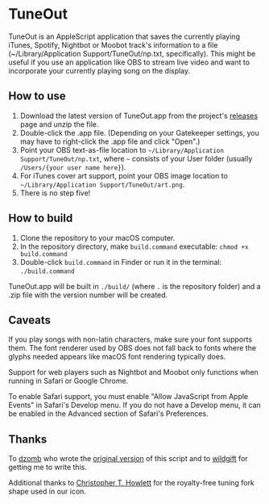 # TuneOut

TuneOut is an AppleScript application that saves the currently playing iTunes, Spotify, Nightbot or Moobot track's information to a file (~/Library/Application Support/TuneOut/np.txt, specifically). This might be useful if you use an application like OBS to stream live video and want to incorporate your currently playing song on the display.

## How to use

1. Download the latest version of TuneOut.app from the project's [releases](http://github.com/wonaldson/tuneout/releases) page and unzip the file.
2. Double-click the .app file. (Depending on your Gatekeeper settings, you may have to right-click the .app file and click "Open".)
3. Point your OBS text-as-file location to `~/Library/Application Support/TuneOut/np.txt`, where `~` consists of your User folder (usually `/Users/{your user name here}`).
4. For iTunes cover art support, point your OBS image location to `~/Library/Application Support/TuneOut/art.png`.
5. There is no step five!

## How to build

1. Clone the repository to your macOS computer.
2. In the repository directory, make `build.command` executable: `chmod +x build.command`
3. Double-click `build.command` in Finder or run it in the terminal: `./build.command`

TuneOut.app will be built in `./build/` (where `.` is the repository folder) and a .zip file with the version number will be created.

## Caveats

If you play songs with non-latin characters, make sure your font supports them. The font renderer used by OBS does not fall back to fonts where the glyphs needed appears like macOS font rendering typically does.

Support for web players such as Nightbot and Moobot only functions when running in Safari or Google Chrome.

To enable Safari support, you must enable "Allow JavaScript from Apple Events" in Safari's Develop menu. If you do not have a Develop menu, it can be enabled in the Advanced section of Safari's Preferences.

## Thanks

To [dzomb](https://github.com/dzomb) who wrote the [original version](https://github.com/dzomb/tuneout) of this script and to [wildgift](http://twitch.tv/wildgifticus) for getting me to write this.

Additional thanks to [Christopher T. Howlett](http://howlettstudios.com) for the royalty-free tuning fork shape used in our icon.
